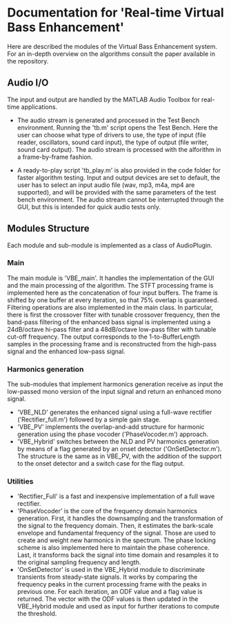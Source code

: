 # Documentation for 'Real-time Virtual Bass Enhancement'

Here are described the modules of the Virtual Bass Enhancement system.
For an in-depth overview on the algorithms consult the paper available in the repository.

## Audio I/O
The input and output are handled by the MATLAB Audio Toolbox for real-time applications.

* The audio stream is generated and processed in the Test Bench environment. Running the 'tb.m' script opens the Test Bench. 
Here the user can choose what type of drivers to use, the type of input (file reader, oscillators, sound card input), the type of output (file writer, sound card output).
The audio stream is processed with the alforithm in a frame-by-frame fashion.

* A ready-to-play script 'tb_play.m' is also provided in the code folder for faster algorithm testing. Input and output devices are set to default, the user has to select an input
audio file (wav, mp3, m4a, mp4 are supported), and will be provided with the same parameters of the test bench environment.
The audio stream cannot be interrupted through the GUI, but this is intended for quick audio tests only.

## Modules Structure

Each module and sub-module is implemented as a class of AudioPlugin.

### Main
The main module is 'VBE_main'. It handles the implementation of the GUI and the main processing of the algorithm.
The STFT processing frame is implemented here as the concatenation of four input buffers. The frame is shifted by one buffer at
every iteration, so that 75% overlap is guaranteed. 
Filtering operations are also implemented in the main class. In particular, there is first the crossover filter with tunable crossover frequency,
then the band-pass filtering of the enhanced bass signal is implemented using a 24dB/octave hi-pass filter and a 48dB/octave low-pass filter with tunable cut-off frequency.
The output corresponds to the 1-to-BufferLength samples in the processing frame and is reconstructed from the high-pass signal and the enhanced low-pass signal. 


### Harmonics generation
The sub-modules that implement harmonics generation receive as input the low-passed mono version of the input signal and return an enhanced mono signal.

* 'VBE_NLD' generates the enhanced signal using a full-wave rectifier ('Rectifier_full.m') followed by a simple gain stage.
* 'VBE_PV' implements the overlap-and-add structure for harmonic generation using the phase vocoder ('PhaseVocoder.m') approach. 
* 'VBE_Hybrid' switches between the NLD and PV harmonics generation by means of a flag generated by an onset detector ('OnSetDetector.m'). The structure is the same as in VBE_PV, with
the addition of the support to the onset detector and a switch case for the flag output.

### Utilities

* 'Rectifier_Full' is a fast and inexpensive implementation of a full wave rectifier.
* 'PhaseVocoder' is the core of the frequency domain harmonics generation. First, it handles the downsampling and the transformation of the signal to the frequency domain.
Then, it estimates the bark-scale envelope and fundamental frequency of the signal. Those are used to create and weight new harmonics in the spectrum. The phase locking scheme is also implemented
here to maintain the phase coherence. Last, it transforms back the signal into time domain and resamples it to the original sampling frequency and length.
* 'OnSetDetector' is used in the VBE_Hybrid module to discriminate transients from steady-state signals. It works by comparing the frequency peaks in the current processing frame with the peaks in previous one. For each iteration, 
an ODF value and a flag value is returned. The vector with the ODF values is then updated in the VBE_Hybrid module and used as input for further iterations to compute the threshold. 
